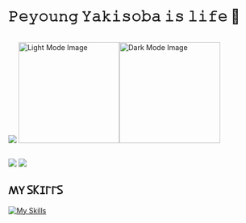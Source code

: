 <h1>𝙿𝚎𝚢𝚘𝚞𝚗𝚐 𝚈𝚊𝚔𝚒𝚜𝚘𝚋𝚊 𝚒𝚜 𝚕𝚒𝚏𝚎 🍜</h1>
<div style="display: flex; align-items: center; margin-bottom: 0;">
  
  ![](http://github-profile-summary-cards.vercel.app/api/cards/stats?username=shimauma0312&theme=swift)
  <img src="https://github.com/shimauma0312/shimauma0312/blob/main/kita-kita-ikuyo-unscreen.gif#gh-light-mode-only" alt="Light Mode Image" style="height: 200px;"><img src="https://github.com/shimauma0312/shimauma0312/blob/main/kita-kita-ikuyo.gif#gh-dark-mode-only" alt="Dark Mode Image" style="height: 200px;">
</div>

<a width=50 height=50>
  
  ![](http://github-profile-summary-cards.vercel.app/api/cards/repos-per-language?username=shimauma0312&theme=vue ) 
  ![](http://github-profile-summary-cards.vercel.app/api/cards/most-commit-language?username=shimauma0312&theme=vue ) 
 
</a>

## 𐊰𐊲 𐊖𐊋𐊦𐊩𐊩𐊖
[![My Skills](https://skillicons.dev/icons?i=docker,discord,github,gitlab,go,java,js,maven,mysql,p5js,php,raspberrypi,ts,vscode,nuxtjs,pinia)](https://skillicons.dev)

